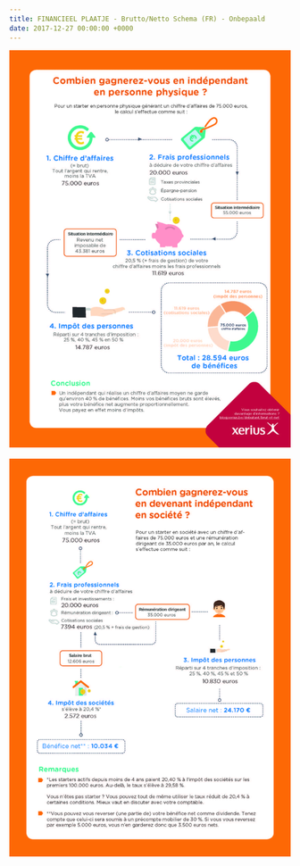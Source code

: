 ```yaml
---
title: FINANCIEEL PLAATJE - Brutto/Netto Schema (FR) - Onbepaald
date: 2017-12-27 00:00:00 +0000
---
```

![](/uploads/2018/02/28/Xerius_infographic_hoeveel_verdienen_starter-FR.jpg)<br/> <br/>![](/uploads/2018/02/28/Xerius_infographic_vennootschap_FR-1.jpg)